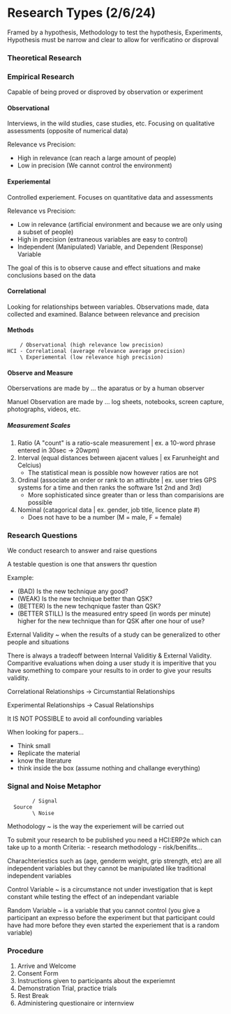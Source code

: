 # Research Types (2/6/24)

Framed by a hypothesis, Methodology to test the hypothesis, Experiments, Hypothesis must be narrow and clear to allow for verificatino or disproval

### Theoretical Research

### Empirical Research

Capable of being proved or disproved by observation or experiment

#### Observational

Interviews, in the wild studies, case studies, etc. Focusing on qualitative assessments (opposite of numerical data)

Relevance vs Precision:
- High in relevance (can reach a large amount of people)
- Low in precision (We cannot control the environment)

#### Experiemental

Controlled experiement. Focuses on quantitative data and assessments

Relevance vs Precision:
  - Low in relevance (artificial environment and because we are only using a subset of people)
  - High in precision (extraneous variables are easy to control)
  - Independent (Manipulated) Variable, and Dependent (Response) Variable

The goal of this is to observe cause and effect situations and make conclusions based on the data

#### Correlational

Looking for relationships between variables. Observations made, data collected and examined. Balance between relevance and precision

#### Methods
```
    / Observational (high relevance low precision)
HCI - Correlational (average relevance average precision)
    \ Experiemental (low relevance high precision)
```

#### Observe and Measure

Oberservations are made by ... the aparatus or by a human observer

Manuel Observation are made by ... log sheets, notebooks, screen capture, photographs, videos, etc.

##### Measurement Scales
1. Ratio (A "count" is a ratio-scale measurement | ex. a 10-word phrase entered in 30sec -> 20wpm)
2. Interval (equal distances between ajacent values | ex Farunheight and Celcius)
   - The statistical mean is possible now however ratios are not
3. Ordinal (associate an order or rank to an attirubte | ex. user tries GPS systems for a time and then ranks the software 1st 2nd and 3rd)
   - More sophisticated since greater than or less than comparisions are possible
4. Nominal (catagorical data | ex. gender, job title, licence plate #)
   - Does not have to be a number (M = male, F = female)

### Research Questions

We conduct research to answer and raise questions
  
A testable question is one that answers thr question

Example: 
- (BAD) Is the new technique any good?
- (WEAK) Is the new technique better than QSK?
- (BETTER) Is the new techqnique faster than QSK?
- (BETTER STILL) Is the measured entry speed (in words per minute) higher for the new technique than for QSK after one hour of use?

External Validity ~ when the results of a study can be generalized to other people and situations

There is always a tradeoff between Internal Validitiy & External Validity. Comparitive evaluations when doing a user study it is imperitive that you have something to compare your results to in order to give your results validity.

Correlational Relationships -> Circumstantial Relationships

Experimental Relationships -> Casual Relationships

It IS NOT POSSIBLE to avoid all confounding variables

When looking for papers...
- Think small
- Replicate the material
- know the literature
- think inside the box (assume nothing and challange everything)

### Signal and Noise Metaphor
```
        / Signal
  Source
        \ Noise
```

  Methodology ~ is the way the experiement will be carried out

  To submit your research to be published you need a HCI:ERP2e which can take up to a month
  Criteria:
    - research methodology
    - risk/benifits...

Charachteriestics such as (age, genderm weight, grip strength, etc) are all independent variables but they cannot be manipulated like traditional independent variables

Control Variable ~ is a circumstance not under investigation that is kept constant while testing the effect of an independant variable

Random Variable ~ is a variable that you cannot control (you give a participant an expresso before the experiment but that participant could have had more before they even started the experiement that is a random variable)

### Procedure
  1. Arrive and Welcome
  2. Consent Form
  3. Instructions given to participants about the experiemnt
  4. Demonstration Trial, practice trials
  5. Rest Break
  6. Administering questionaire or internview



